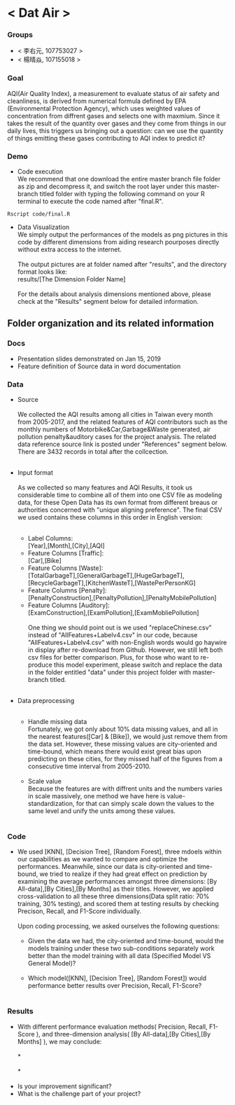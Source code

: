 # < Dat Air >

### Groups
* < 李右元, 107753027 >
* < 楊晴焱, 107155018 >

### Goal
AQI(Air Quality Index), a measurement to evaluate status of air safety and cleanliness, is derived from numerical formula defined by EPA (Environmental Protection Agency), which uses weighted values of concentration from diffrent gases and selects one with maxmium. Since it takes the result of the quantity over gases and they come from things in our daily lives, this triggers us bringing out a question: can we use the quantity of things emitting these gases contributing to AQI index to predict it?   
     

### Demo
* Code execution <br />
     We recommend that one download the entire master branch file folder as zip and decompress it, and switch the root layer under this master-branch titled folder with typing the following command on your R terminal to execute the code named after "final.R".  
```
Rscript code/final.R
```

* Data Visualization <br />
     We simply output the performances of the models as png pictures in this code by different dimensions from aiding research pourposes directly without extra access to the internet.<br />
     <br />
     The output pictures are at folder named after "results", and the directory format looks like:<br />
     results/[The Dimension Folder Name]<br />
     <br />
     For the details about analysis dimensions mentioned above, please check at the "Results" segment below for detailed information.
## Folder organization and its related information

### Docs
* Presentation slides demonstrated on Jan 15, 2019
* Feature definition of Source data in word documentation

### Data

* Source <br />     
     We collected the AQI results among all cities in Taiwan every month from 2005-2017, and the related features of AQI contributors  such as the monthly numbers of Motorbike&Car,Garbage&Waste generated, air pollution penalty&auditory cases for the project analysis. The related data reference source link is posted under "References" segment below. There are 3432 records in total after the collcection.<br /><br />
* Input format <br /><br />
     As we collected so many features and AQI Results, it took us considerable time to combine all of them into one CSV file as modeling data, for these Open Data has its own format from different breaus or authorities concerned with "unique aligning preference". The final CSV we used contains these columns in this order in English version: <br /> <br />


     * Label Columns:
     <br />    [Year],[Month],[City],[AQI]<br />
     * Feature Columns [Traffic]:
     <br />    [Car],[Bike]<br />
     * Feature Columns [Waste]:
     <br />    [TotalGarbageT],[GeneralGarbageT],[HugeGarbageT],[RecycleGarbageT],[KitchenWasteT],[WastePerPersonKG]<br />
     * Feature Columns [Penalty]:
     <br />    [PenaltyConstruction],[PenaltyPollution],[PenaltyMobilePollution]<br />
     * Feature Columns [Auditory]:
     <br />    [ExamConstruction],[ExamPollution],[ExamMobliePollution]<br /> <br />
     One thing we should point out is we used "replaceChinese.csv" instead of "AllFeatures+Labelv4.csv" in our code, because "AllFeatures+Labelv4.csv" with non-English words would go haywire in display after re-download from Github. However, we still left both csv files for better comparison. Plus, for those who want to re-produce this model experiment, please switch and replace the data in the folder entitled "data" under this project folder with master-branch titled.  <br /><br />   
* Data preprocessing <br /><br />
  * Handle missing data <br />
     Fortunately, we got only about 10% data missing values, and all in the nearest features([Car] & [Bike]), we would just remove them from the data set. However, these missing values are city-oriented and time-bound, which means there would exist great bias upon predicting on these cities, for they missed half of the figures from a consecutive time interval from 2005-2010. <br /><br />
  * Scale value <br />
    Because the features are with diffrent units and the numbers varies in scale massively, one method we have here is value-standardization, for that can simply scale down the values to the same level and unify the units among these values. <br /><br />   
     
### Code

* We used [KNN], [Decision Tree], [Random Forest], three mdoels within our capabilities as we wanted to compare and optimize the performances. Meanwhile, since our data is city-oriented and time-bound, we tried to realize if they had great effect on prediction by examining the average performances amongst three dimensions: [By All-data],[By Cities],[By Months] as their titles. However, we applied cross-validation to all these three dimensions(Data split ratio: 70% training, 30% testing), and scored them at testing results by checking Precison, Recall, and F1-Score individually. <br /><br />
     Upon coding processing, we asked ourselves the following questions:<br /><br />
     - Given the data we had, the city-oriented and time-bound, would the models training under these two sub-conditions separately work        better than the model training with all data (Specified Model VS General Model)? <br /><br />
     - Which model([KNN], [Decision Tree], [Random Forest]) would performance better results over Precision, Recall, F1-Score? <br /><br />


### Results

* With different performance evaluation methods( Precision, Recall, F1-Score ), and three-dimension analysis( [By All-data],[By Cities],[By Months] ), we may conclude:  <br /><br />
     *<br />
     <br />
     *<br />
     <br />
* Is your improvement significant?
* What is the challenge part of your project?
